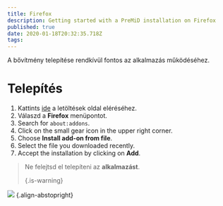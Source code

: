 ```yaml
---
title: Firefox
description: Getting started with a PreMiD installation on Firefox
published: true
date: 2020-01-18T20:32:35.718Z
tags:
---
```


A bővítmény telepítése rendkívül fontos az alkalmazás működéséhez.

# Telepítés
1. Kattints [ide](https://premid.app/downloads) a letöltések oldal eléréséhez.
2. Válaszd a **Firefox** menüpontot.
3. Search for `about:addons`.
4. Click on the small gear icon in the upper right corner.
5. Choose **Install add-on from file**.
6. Select the file you downloaded recently.
7. Accept the installation by clicking on **Add**.

> Ne felejtsd el telepíteni az **alkalmazást**. </p> 
> 
> {.is-warning}</blockquote> 
> 
> ![](https://img.icons8.com/color/2x/firefox.png) {.align-abstopright}